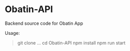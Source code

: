 # Obatin-API
Backend source code for Obatin App

Usage: 
> git clone ...
> cd Obatin-API
> npm install
> npm run start